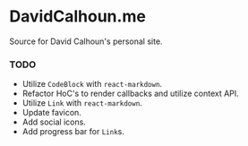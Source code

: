 # DavidCalhoun.me

Source for David Calhoun's personal site.

### TODO
- Utilize `CodeBlock` with `react-markdown`.
- Refactor HoC's to render callbacks and utilize context API.
- Utilize `Link` with `react-markdown`.
- Update favicon.
- Add social icons.
- Add progress bar for `Link`s.
